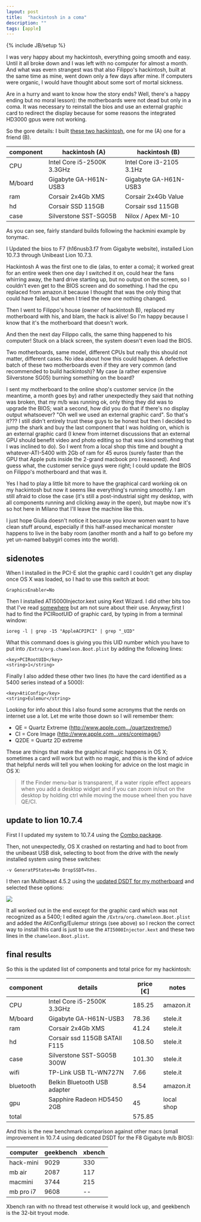 ```yaml
---
layout: post
title:  "hackintosh in a coma"
description: ""
tags: [apple]
---
```

{% include JB/setup %}


I was very happy about my hackintosh, everything going smooth and easy. Until it all broke down and I was left with no computer for almost a month. And what was evern strangest was that also Filippo's hackintosh, built at the same time as mine, went down only a few days after mine. If computers were organic, I would have thought about some sort of mortal sickness. 

Are in a hurry and want to know how the story ends? Well, there's a happy ending but no moral lesson): the motherboards were not dead but only in a coma. It was necessary to reinstall the bios and use an external graphic card to redirect the display because for some reasons the integrated HD3000 gpus were not working.

So the gore details: I built [these two hackintosh](http://aadm.github.com/2012-05-03-my-new-mac-is-a-hack.html), one for me (A) one for a friend (B). 

component | hackintosh (A)                | hackintosh (B)               
--------- | ----------------------------- | -----------------------------
CPU       | Intel Core i5-2500K 3.3GHz    | Intel Core i3-2105 3.1Hz   
M/board   | Gigabyte GA-H61N-USB3         | Gigabyte GA-H61N-USB3        
ram       | Corsair 2x4Gb XMS             | Corsair 2x4Gb Value            
hd        | Corsair SSD 115GB             | Corsair ssd 115GB
case      | Silverstone SST-SG05B         | Nilox / Apex MI-10


As you can see, fairly standard builds following the hackmini example by tonymac.

I Updated the bios to F7 (h16nusb3.f7 from Gigabyte website), installed Lion 10.7.3 through Unibeast Lion 10.7.3.

Hackintosh A was the first one to die (alas, to enter a coma); it worked great for an entire week then one day I switched it on, could hear the fans whirring away, the hard drive starting up, but no output on the screen, so I couldn't even get to the BIOS screen and do something. I had the cpu replaced from amazon.it because I thought that was the only thing that could have failed, but when I tried the new one nothing changed.

Then I went to Filippo's house (owner of hackintosh B), replaced my motherboard with his, and blam, the hack is alive! So I'm happy because I know that it's the motherboard that doesn't work.

And then the next day Filippo calls, the same thing happened to his computer! Stuck on a black screen, the system doesn't even load the BIOS.

Two motherboards, same model, different CPUs but really this should not matter, different cases. No idea about how this could happen. A defective batch of these two motherboards even if they are very common (and recommended to build hackintosh)? My case (a rather expensive Silverstone SG05) burning something on the board?

I sent my motherboard to the online shop's customer service (in the meantime, a month goes by) and rather unexpectedly they said that nothing was broken, that my m/b was running ok, only thing they did was to upgrade the BIOS; wait a second, how did you do that if there's no display output whatsoever? "Oh well we used an external graphic card". So that's it??? I still didn't entirely trust these guys to be honest but then I decided to jump the shark and buy the last component that I was holding on, which is an external graphic card (I knew from internet discussions that an external GPU should benefit video and photo editing so that was kind something that I was inclined to do). So I went from a local shop this time and bought a whatever-ATI-5400 with 2Gb of ram for 45 euros (surely faster than the GPU that Apple puts inside the 2-grand macbook pro I reasoned). And guess what, the customer service guys were right; I could update the BIOS on Filippo's motherboard and that was it. 

Yes I had to play a little bit more to have the graphical card working ok on my hackintosh but now it seems like everything's running smoothly. I am still afraid to close the case (it's still a post-industrial sight my desktop, with all components running and clicking away in the open), but maybe now it's so hot here in Milano that I'll leave the machine like this. 

I just hope Giulia doesn't notice it because you know women want to have clean stuff around, especially if this half-assed mechanical monster happens to live in the baby room (another month and a half to go before my yet un-named babygirl comes into the world).

## sidenotes

When I installed in the PCI-E slot the graphic card I couldn't get any display once OS X was loaded, so I had to use this switch at boot:

    GraphicsEnabler=No

Then I installed ATI5000Injector.kext using Kext Wizard. I did other bits too that I've read [somewhere](http://www.insanelymac.com/forum/index.php?showtopic=260567)  but am not sure about their use. Anyway,first I had to find the PCIRootUID of graphic card, by typing in from a terminal window:

    ioreg -l | grep -15 "AppleACPIPCI" | grep "_UID"

What this command does is giving you this UID number which you have to put into `/Extra/org.chameleon.Boot.plist` by adding the following lines:

    <key>PCIRootUID</key>
    <string>1</string>

Finally I also added these other two lines (to have the card identified as a 5400 series instead of a 5000):
    
    <key>AtiConfig</key>
    <string>Eulemur</string>

Looking for info about this I also found some acronyms that the nerds on internet use a lot. Let me write those down so I will remember them:

* QE = Quartz Extreme (<http://www.apple.com.../quartzextreme/>)
* CI = Core Image (<http://www.apple.com...ures/coreimage/>)
* Q2DE = Quartz 2D extreme 

These are things that make the graphical magic happens in OS X; sometimes a card will work but with no magic, and this is the kind of advice that helpful nerds will tell you when looking for advice on the lost magic in OS X:

> If the Finder menu-bar is transparent, if a water ripple effect appears when you add a desktop widget and if you can zoom in/out on the desktop by holding ctrl while moving the mouse wheel then you have QE/CI.

## update to lion 10.7.4


First I I updated my system to 10.7.4 using the [Combo package](http://support.apple.com/kb/DL1524).

Then, not unexpectedly, OS X crashed on restarting and had to boot from the unibeast USB disk, selecting to boot from the drive with the newly installed system using these switches:

	-v GeneratPStates=No DropSSDT=Yes.

I then ran Multibeast 4.5.2 using the [updated DSDT for my motherboard](http://tonymacx86.blogspot.it/2012/05/dsdt-database-update-gigabyte-h67.html) and selected these options:

![](https://dl.dropbox.com/u/179731/hackintosh%20multibeast%20update%201.png)

It all worked out in the end except for the graphic card which was not recognized as a 5400; I edited again the `/Extra/org.chameleon.Boot.plist` and added the AtiConfig/Eulemur strings (see above) so I reckon the correct way to install this card is just to use the `ATI5000Injector.kext` and these two lines in the `chameleon.Boot.plist`.


## final results

So this is the updated list of components and total price for my hackintosh:

component | details                       | price [€]   | notes  
--------- | ----------------------------- | ----------- | -----------
CPU       | Intel Core i5-2500K 3.3GHz    | 185.25      | amazon.it  
M/board   | Gigabyte GA-H61N-USB3         | 78.36       | stele.it  
ram       | Corsair 2x4Gb XMS             | 41.24       | stele.it  
hd        | Corsair ssd 115GB SATAII F115 | 108.50      | stele.it  
case      | Silverstone SST-SG05B 300W    | 101.30      | stele.it  
wifi      | TP-Link USB TL-WN727N         | 7.66        | stele.it  
bluetooth | Belkin Bluetooth USB adapter  | 8.54        | amazon.it  
gpu       | Sapphire Radeon HD5450 2GB    | 45          | local shop
total     |                               | 575.85      |


And this is the new benchmark comparison against other macs (small improvement in 10.7.4 using dedicated DSDT for the F8 Gigabyte m/b BIOS):

computer     | geekbench      | xbench   
------------ | -------------- | ------------  
hack-mini    | 9029           | 330
mb air       | 2087           | 117  
macmini      | 3744           | 215  
mb pro i7    | 9608           | --  

Xbench ran with no thread test otherwise it would lock up, and geekbench is the 32-bit tryout mode.